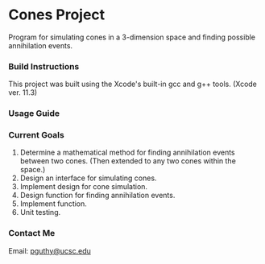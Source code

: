 # Cones Project
Program for simulating cones in a 3-dimension space and finding possible annihilation events.
### Build Instructions
This project was built using the Xcode's built-in gcc and g++ tools. \(Xcode ver. 11.3\)
### Usage Guide

### Current Goals
1. Determine a mathematical method for finding annihilation events between two cones. \(Then extended to any two cones within the space.\)
2. Design an interface for simulating cones.
3. Implement design for cone simulation.
4. Design function for finding annihilation events.
5. Implement function.
6. Unit testing.
### Contact Me
Email: pguthy@ucsc.edu
